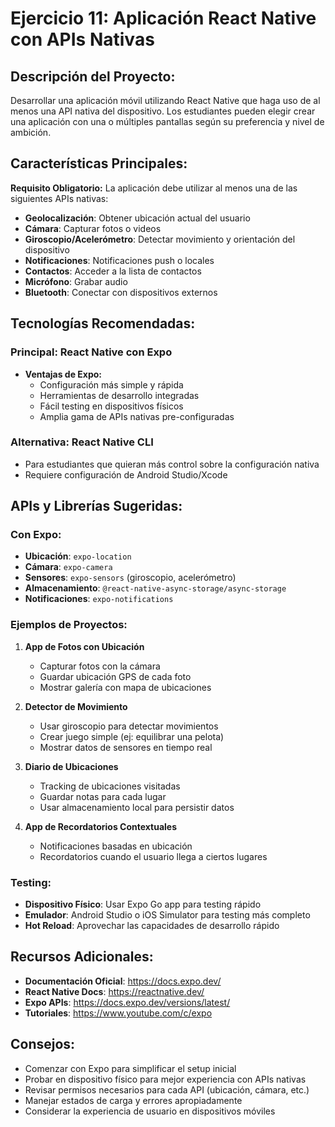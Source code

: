 # Ejercicio 11: Aplicación React Native con APIs Nativas

## Descripción del Proyecto:

Desarrollar una aplicación móvil utilizando React Native que haga uso de al menos una API nativa del dispositivo. Los estudiantes pueden elegir crear una aplicación con una o múltiples pantallas según su preferencia y nivel de ambición.

## Características Principales:

**Requisito Obligatorio:** La aplicación debe utilizar al menos una de las siguientes APIs nativas:

- **Geolocalización**: Obtener ubicación actual del usuario
- **Cámara**: Capturar fotos o videos
- **Giroscopio/Acelerómetro**: Detectar movimiento y orientación del dispositivo
- **Notificaciones**: Notificaciones push o locales
- **Contactos**: Acceder a la lista de contactos
- **Micrófono**: Grabar audio
- **Bluetooth**: Conectar con dispositivos externos

## Tecnologías Recomendadas:

### Principal: **React Native con Expo**

- **Ventajas de Expo:**
  - Configuración más simple y rápida
  - Herramientas de desarrollo integradas
  - Fácil testing en dispositivos físicos
  - Amplia gama de APIs nativas pre-configuradas

### Alternativa: **React Native CLI**

- Para estudiantes que quieran más control sobre la configuración nativa
- Requiere configuración de Android Studio/Xcode

## APIs y Librerías Sugeridas:

### Con Expo:

- **Ubicación**: `expo-location`
- **Cámara**: `expo-camera`
- **Sensores**: `expo-sensors` (giroscopio, acelerómetro)
- **Almacenamiento**: `@react-native-async-storage/async-storage`
- **Notificaciones**: `expo-notifications`

### Ejemplos de Proyectos:

1. **App de Fotos con Ubicación**

   - Capturar fotos con la cámara
   - Guardar ubicación GPS de cada foto
   - Mostrar galería con mapa de ubicaciones

2. **Detector de Movimiento**

   - Usar giroscopio para detectar movimientos
   - Crear juego simple (ej: equilibrar una pelota)
   - Mostrar datos de sensores en tiempo real

3. **Diario de Ubicaciones**

   - Tracking de ubicaciones visitadas
   - Guardar notas para cada lugar
   - Usar almacenamiento local para persistir datos

4. **App de Recordatorios Contextuales**
   - Notificaciones basadas en ubicación
   - Recordatorios cuando el usuario llega a ciertos lugares

### Testing:

- **Dispositivo Físico**: Usar Expo Go app para testing rápido
- **Emulador**: Android Studio o iOS Simulator para testing más completo
- **Hot Reload**: Aprovechar las capacidades de desarrollo rápido

## Recursos Adicionales:

- **Documentación Oficial**: https://docs.expo.dev/
- **React Native Docs**: https://reactnative.dev/
- **Expo APIs**: https://docs.expo.dev/versions/latest/
- **Tutoriales**: https://www.youtube.com/c/expo

## Consejos:

- Comenzar con Expo para simplificar el setup inicial
- Probar en dispositivo físico para mejor experiencia con APIs nativas
- Revisar permisos necesarios para cada API (ubicación, cámara, etc.)
- Manejar estados de carga y errores apropiadamente
- Considerar la experiencia de usuario en dispositivos móviles
